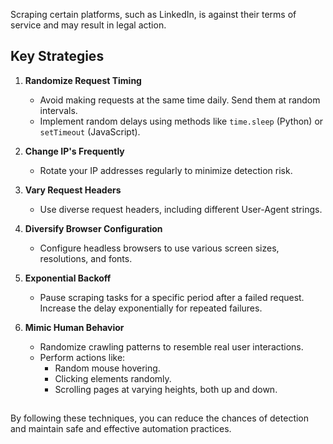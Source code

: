 Scraping certain platforms, such as LinkedIn, is against their terms of service and may result in legal action.

## Key Strategies

1. **Randomize Request Timing**

   - Avoid making requests at the same time daily. Send them at random intervals.
   - Implement random delays using methods like `time.sleep` (Python) or `setTimeout` (JavaScript).

2. **Change IP's Frequently**

   - Rotate your IP addresses regularly to minimize detection risk.

3. **Vary Request Headers**

   - Use diverse request headers, including different User-Agent strings.

4. **Diversify Browser Configuration**

   - Configure headless browsers to use various screen sizes, resolutions, and fonts.

5. **Exponential Backoff**

   - Pause scraping tasks for a specific period after a failed request. Increase the delay exponentially for repeated failures.

6. **Mimic Human Behavior**
   - Randomize crawling patterns to resemble real user interactions.
   - Perform actions like:
     - Random mouse hovering.
     - Clicking elements randomly.
     - Scrolling pages at varying heights, both up and down.

##

By following these techniques, you can reduce the chances of detection and maintain safe and effective automation practices.
